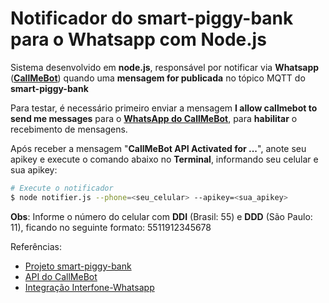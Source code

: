 # Notificador do smart-piggy-bank para o Whatsapp com Node.js

Sistema desenvolvido em **node.js**, responsável por notificar via **Whatsapp** 
(**[CallMeBot](https://www.callmebot.com/blog/free-api-whatsapp-messages/)**)
quando uma **mensagem for publicada** no tópico MQTT do **smart-piggy-bank**

Para testar, é necessário primeiro enviar a mensagem 
**I allow callmebot to send me messages** para o 
[**WhatsApp do CallMeBot**](https://api.whatsapp.com/send?phone=34621342227&text=I%20allow%20callmebot%20to%20send%20me%20messages), para **habilitar** o 
recebimento de mensagens.

Após receber a mensagem "**CallMeBot API Activated for ...**", anote seu apikey
e execute o comando abaixo no **Terminal**, informando seu celular e sua apikey:

```bash
# Execute o notificador
$ node notifier.js --phone=<seu_celular> --apikey=<sua_apikey>
```

**Obs**: Informe o número do celular com **DDI** (Brasil: 55) e 
**DDD** (São Paulo: 11), 
ficando no seguinte formato: 5511912345678

Referências:
 - [Projeto smart-piggy-bank](https://github.com/VictorAlvesBug/smart-piggy-bank)
 - [API do CallMeBot](https://www.callmebot.com/blog/free-api-whatsapp-messages/)
 - [Integração Interfone-Whatsapp](https://github.com/EijiTomonari/interfone-whatsapp)
